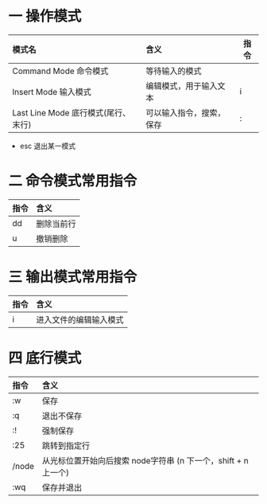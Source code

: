 # 一 操作模式

| 模式名                              | 含义                     | 指令 |
| :---------------------------------- | :----------------------- | ---- |
| Command Mode 命令模式               | 等待输入的模式           |      |
| Insert Mode 输入模式                | 编辑模式，用于输入文本   | i    |
| Last Line Mode 底行模式(尾行、末行) | 可以输入指令，搜索，保存 | :    |

- esc 退出某一模式

# 二 命令模式常用指令

| 指令 | 含义       |
| :--- | :--------- |
| dd   | 删除当前行 |
| u    | 撤销删除   |

# 三 输出模式常用指令

| 指令 | 含义                   |
| :--- | :--------------------- |
| i    | 进入文件的编辑输入模式 |

# 四 底行模式

| 指令  | 含义                                                         |
| :---- | :----------------------------------------------------------- |
| :w    | 保存                                                         |
| :q    | 退出不保存                                                   |
| :!    | 强制保存                                                     |
| :25   | 跳转到指定行                                                 |
| /node | 从光标位置开始向后搜索 node字符串   (n 下一个，shift + n 上一个) |
| :wq   | 保存并退出                                                   |